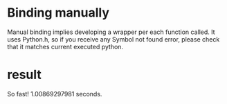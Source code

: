 Binding manually
================
Manual binding implies developing a wrapper per each function called.
It uses Python.h, so if you receive any Symbol not found error, 
please check that it matches current executed python.

result
======
So fast! 1.00869297981 seconds.



